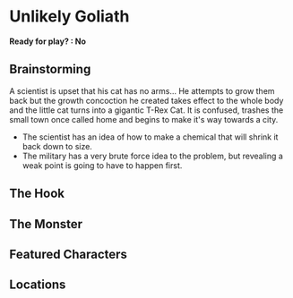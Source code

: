 # Unlikely Goliath
**Ready for play? : No**
## Brainstorming
A scientist is upset that his cat has no arms... He attempts to grow them back but the growth concoction he created takes effect to the whole body and the little cat turns into a gigantic T-Rex Cat. It is confused, trashes the small town once called home and begins to make it's way towards a city.

- The scientist has an idea of how to make a chemical that will shrink it back down to size.
- The military has a very brute force idea to the problem, but revealing a weak point is going to have to happen first.

## The Hook

## The Monster

## Featured Characters

## Locations